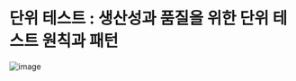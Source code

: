 # 단위 테스트 : 생산성과 품질을 위한 단위 테스트 원칙과 패턴

![image](https://github.com/Jong1co/unit-test/assets/95389265/696a1061-4aa1-4db2-9063-fa1961599ead)
